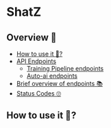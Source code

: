 # ShatZ

## Overview 📃

<!-- TOC -->
- [How to use it 🤔?](#how-to-use-it)
- [API Endpoints](#api-endpoints)
    - [Training Pipeline endpoints](#training-pipeline-endpoints)
    - [Auto-ai endpoints](#auto-ai-endpoints)
- [Brief overview of endpoints 📚](#brief-overview-of-endpoints)
- [Status Codes 🙄](#status-code)

<!-- /TOC -->

<h2 id="how-to-use-it">How to use it 🤔?</h2>
